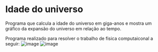 # Idade do universo

Programa que calcula a idade do universo em giga-anos e mostra um gráfico da expansão do universo em relação ao tempo.

Programa realizado para resolver o trabalho de fisica computaiconal a seguir:
![image](https://user-images.githubusercontent.com/43549817/132139918-5ad143c3-fb5a-4dea-af0c-c34c1361433f.png)
![image](https://user-images.githubusercontent.com/43549817/132139930-9c30d595-d8f2-434f-93b8-7d334fa62d2c.png)
